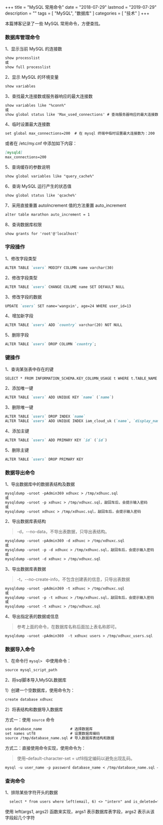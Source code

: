 +++
title = "MySQL 常用命令"
date = "2018-07-29"
lastmod = "2019-07-29"
description = ""
tags = [
    "MySQL",
    "数据库"
]
categories = [
    "技术"
]
+++

本篇博客记录了一些 MySQL 常用命令，方便查找。

<!--more-->

### 数据库管理命令
1、显示当前 MySQL 的连接数
```markdown
show processlist
或
show full processlist
```

2、显示 MySQL 的环境变量
```markdown
show variables
```

3、查找最大连接数或服务器响应的最大连接数
```markdown
show variables like "%conn%"
或
show global status like 'Max_used_connections' # 查询服务器响应的最大连接数
```

4、临时设置最大连接数
```markdown
set global max_connections=200  # 在 mysql 终端中临时设置最大连接数为：200
```
或者在 /etc/my.cnf 中添加如下内容：
```markdown
[mysqld]
max_connections=200
```

5、查询缓存的参数说明
```markdown
show global variables like "query_cache%"
```

6、查询 MySQL 运行产生的状态值
```markdown
show global status like 'qcache%'
```

7、采用直接重置 autoIncrement 值的方法重置 auto_increment
```markdown
alter table marathon auto_increment = 1
```

8、查询数据库权限
```markdown
show grants for 'root'@'localhost'
```

### 字段操作
1、修改字段类型
```markdown
ALTER TABLE `users` MODIFY COLUMN name varchar(30)
```

2、修改字段类型
```markdown
ALTER TABLE `users` CHANGE COLUME name SET DEFAULT NULL
```

3、修改字段的数据
```markdown
UPDATE `users` SET name='wangxin', age=24 WHERE user_id=13
```

4、增加新字段
```markdown
ALTER TABLE `users` ADD `country` varchar(20) NOT NULL
```

5、删除字段
```markdown
ALTER TABLE `users` DROP COLUMN `country`;
```

### 键操作
1、查询某张表中存在的键
```markdown
SELECT * FROM INFORMATION_SCHEMA.KEY_COLUMN_USAGE t WHERE t.TABLE_NAME ='users'
```

2、添加唯一键
```markdown
ALTER TABLE `users` ADD UNIQUE KEY `name` (`name`)
```

3、删除唯一键
```markdown
ALTER TABLE `users` DROP INDEX `name`
ALTER TABLE `users` ADD UNIQUE INDEX iam_cloud_uk (`name`, `display_name`) # 注意，主键名中不能包含中划线
```

4、添加主键
```markdown
ALTER TABLE `users` ADD PRIMARY KEY `id` (`id`)
```

5、删除主键
```markdown
ALTER TABLE `users` DROP PRIMARY KEY
```

### 数据导出命令
1、导出数据库中的数据表结构及数据
```markdown
mysqldump -uroot -pAdmin369 xdhuxc > /tmp/xdhuxc.sql
或
mysqldump -uroot -p xdhuxc > /tmp/xdhuxc.sql，敲回车后，会提示输入密码
或
mysqldump -uroot xdhuxc > /tmp/xdhuxc.sql，敲回车后，会提示输入密码
```

2、导出数据库表结构
> -d，--no-data，不导出表数据，只导出表结构。

```markdown
mysqldump -uroot -pAdmin369 -d xdhuxc > /tmp/xdhuxc.sql
或
mysqldump -uroot -p -d xdhuxc > /tmp/xdhuxc.sql，敲回车后，会提示输入密码
或
mysqldump -uroot -d xdhuxc > /tmp/xdhuxc.sql
```

3、导出数据库表数据
> -t，--no-create-info，不包含创建表的信息，只导出表数据

```markdown
mysqldump -uroot -pAdmin369 -t xdhuxc > /tmp/xdhuxc.sql
或
mysqldump -uroot -p -t xdhuxc > /tmp/xdhuxc.sql，敲回车后，会提示输入密码
或
mysqldump -uroot -t xdhuxc > /tmp/xdhuxc.sql
```

4、导出指定表的数据或信息
> 参考上面的命令，在数据库名称后面加上表名称即可。

```markdown
mysqldump -uroot -pAdmin369  -t xdhuxc users > /tmp/xdhuxc_users.sql
```

### 数据导入命令

1、在命令行 `mysql> ` 中使用命令：
```markdown
source mysql_script_path
```

2、将sql脚本导入MySQL数据库

1）创建一个空数据库，使用命令为：
```markdown
create database xdhuxc
```

2）将表结构和数据导入数据库

方式一：使用 `source` 命令

```markdown
use database_name             # 选择数据库
set names utf8                # 设置数据库编码
source /tmp/database_name.sql # 导入数据库表结构和数据
```

方式二：直接使用命令实现，使用命令为：

> 使用–default-character-set = utf8指定编码以避免出现乱码。

```markdown
mysql -u user_name -p password database_name < /tmp/database_name.sql –default-character-set = utf8
```

### 查询命令
1、排除某些字符开头的数据
```markdown
  select * from users where left(email, 6) <> "intern" and is_deleted=false and left(email, 6) <> "nomail";
```
使用 left(args1, args2) 函数来实现，args1 表示数据库表字段，args2 表示从该字段起几个字符






